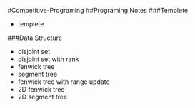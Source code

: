 #Competitive-Programing
##Programing Notes
###Templete
- templete

###Data Structure
- disjoint set
- disjoint set with rank
- fenwick tree
- segment tree
- fenwick tree with range update
- 2D fenwick tree
- 2D segment tree
